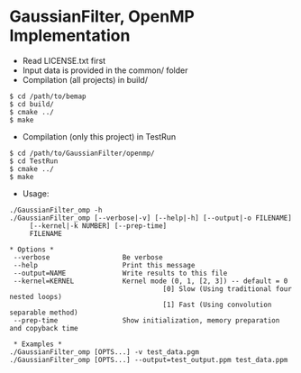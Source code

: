 GaussianFilter, OpenMP Implementation
===================================

* Read LICENSE.txt first
* Input data is provided in the common/ folder 
* Compilation (all projects) in build/ 
```
$ cd /path/to/bemap
$ cd build/
$ cmake ../
$ make
```

* Compilation (only this project) in TestRun
```
$ cd /path/to/GaussianFilter/openmp/
$ cd TestRun
$ cmake ../
$ make
```

* Usage:
```
./GaussianFilter_omp -h
./GaussianFilter_omp [--verbose|-v] [--help|-h] [--output|-o FILENAME]
     [--kernel|-k NUMBER] [--prep-time]
     FILENAME

* Options *
 --verbose                  Be verbose
 --help                     Print this message
 --output=NAME              Write results to this file
 --kernel=KERNEL            Kernel mode (0, 1, [2, 3]) -- default = 0
                                      [0] Slow (Using traditional four nested loops)
                                      [1] Fast (Using convolution separable method)
 --prep-time                Show initialization, memory preparation and copyback time

 * Examples *
./GaussianFilter_omp [OPTS...] -v test_data.pgm
./GaussianFilter_omp [OPTS...] --output=test_output.ppm test_data.ppm
```